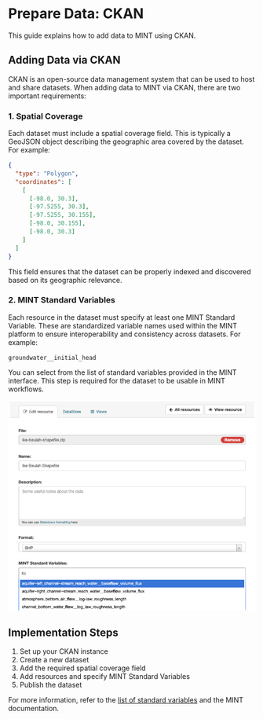 # Prepare Data: CKAN

This guide explains how to add data to MINT using CKAN.

## Adding Data via CKAN

CKAN is an open-source data management system that can be used to host and share datasets. When adding data to MINT via CKAN, there are two important requirements:

### 1. Spatial Coverage

Each dataset must include a spatial coverage field. This is typically a GeoJSON object describing the geographic area covered by the dataset. For example:

```json
{
  "type": "Polygon",
  "coordinates": [
    [
      [-98.0, 30.3],
      [-97.5255, 30.3],
      [-97.5255, 30.155],
      [-98.0, 30.155],
      [-98.0, 30.3]
    ]
  ]
}
```

This field ensures that the dataset can be properly indexed and discovered based on its geographic relevance.

### 2. MINT Standard Variables

Each resource in the dataset must specify at least one MINT Standard Variable. These are standardized variable names used within the MINT platform to ensure interoperability and consistency across datasets. For example:

```
groundwater__initial_head
```

You can select from the list of standard variables provided in the MINT interface. This step is required for the dataset to be usable in MINT workflows.

![MINT Standard Variables](./figures/mint-standard-variables.png)

## Implementation Steps

1. Set up your CKAN instance
2. Create a new dataset
3. Add the required spatial coverage field
4. Add resources and specify MINT Standard Variables
5. Publish the dataset

For more information, refer to the [list of standard variables](https://w3id.org/mint/modelCatalog#Variable) and the MINT documentation.
